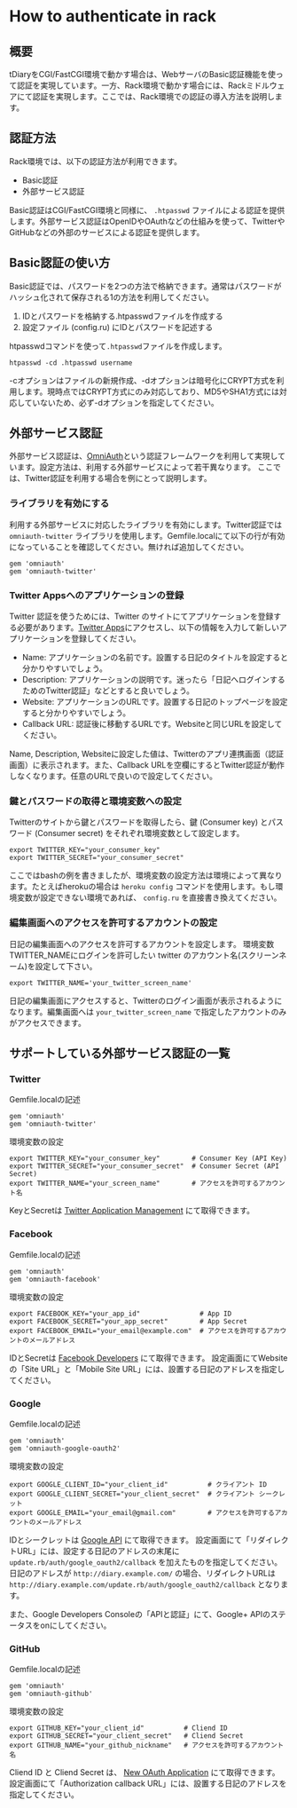 How to authenticate in rack
===========================

概要
----

tDiaryをCGI/FastCGI環境で動かす場合は、WebサーバのBasic認証機能を使って認証を実現しています。一方、Rack環境で動かす場合には、Rackミドルウェアにて認証を実現します。ここでは、Rack環境での認証の導入方法を説明します。

認証方法
----

Rack環境では、以下の認証方法が利用できます。

  - Basic認証
  - 外部サービス認証

Basic認証はCGI/FastCGI環境と同様に、 `.htpasswd` ファイルによる認証を提供します。外部サービス認証はOpenIDやOAuthなどの仕組みを使って、TwitterやGitHubなどの外部のサービスによる認証を提供します。

Basic認証の使い方
----

Basic認証では、パスワードを2つの方法で格納できます。通常はパスワードがハッシュ化されて保存される1の方法を利用してください。

  1. IDとパスワードを格納する.htpasswdファイルを作成する
  2. 設定ファイル (config.ru) にIDとパスワードを記述する

htpasswdコマンドを使って`.htpasswd`ファイルを作成します。

```
htpasswd -cd .htpasswd username
```

-cオプションはファイルの新規作成、-dオプションは暗号化にCRYPT方式を利用します。現時点ではCRYPT方式にのみ対応しており、MD5やSHA1方式には対応していないため、必ず-dオプションを指定してください。

外部サービス認証
----

外部サービス認証は、[OmniAuth](https://github.com/intridea/omniauth)という認証フレームワークを利用して実現しています。設定方法は、利用する外部サービスによって若干異なります。 ここでは、Twitter認証を利用する場合を例にとって説明します。

### ライブラリを有効にする

利用する外部サービスに対応したライブラリを有効にします。Twitter認証では `omniauth-twitter` ライブラリを使用します。Gemfile.localにて以下の行が有効になっていることを確認してください。無ければ追加してください。

```
gem 'omniauth'
gem 'omniauth-twitter'
```

### Twitter Appsへのアプリケーションの登録

Twitter 認証を使うためには、Twitter のサイトにてアプリケーションを登録する必要があります。[Twitter Apps](https://dev.twitter.com/apps/new)にアクセスし、以下の情報を入力して新しいアプリケーションを登録してください。

  - Name: アプリケーションの名前です。設置する日記のタイトルを設定すると分かりやすいでしょう。
  - Description: アプリケーションの説明です。迷ったら「日記へログインするためのTwitter認証」などとすると良いでしょう。
  - Website: アプリケーションのURLです。設置する日記のトップページを設定すると分かりやすいでしょう。
  - Callback URL: 認証後に移動するURLです。Websiteと同じURLを設定してください。

Name, Description, Websiteに設定した値は、Twitterのアプリ連携画面（認証画面）に表示されます。また、Callback URLを空欄にするとTwitter認証が動作しなくなります。任意のURLで良いので設定してください。

### 鍵とパスワードの取得と環境変数への設定

Twitterのサイトから鍵とパスワードを取得したら、鍵 (Consumer key) とパスワード (Consumer secret) をそれぞれ環境変数として設定します。

```
export TWITTER_KEY="your_consumer_key"
export TWITTER_SECRET="your_consumer_secret"
```

ここではbashの例を書きましたが、環境変数の設定方法は環境によって異なります。たとえばherokuの場合は `heroku config` コマンドを使用します。もし環境変数が設定できない環境であれば、 `config.ru` を直接書き換えてください。

### 編集画面へのアクセスを許可するアカウントの設定

日記の編集画面へのアクセスを許可するアカウントを設定します。 環境変数TWITTER_NAMEにログインを許可したい twitter のアカウント名(スクリーンネーム)を設定して下さい。

```
export TWITTER_NAME='your_twitter_screen_name'
```

日記の編集画面にアクセスすると、Twitterのログイン画面が表示されるようになります。編集画面へは `your_twitter_screen_name` で指定したアカウントのみがアクセスできます。

サポートしている外部サービス認証の一覧
----

### Twitter

Gemfile.localの記述

```
gem 'omniauth'
gem 'omniauth-twitter'
```

環境変数の設定

```
export TWITTER_KEY="your_consumer_key"        # Consumer Key (API Key)
export TWITTER_SECRET="your_consumer_secret"  # Consumer Secret (API Secret)
export TWITTER_NAME="your_screen_name"        # アクセスを許可するアカウント名
```

KeyとSecretは [Twitter Application Management](https://apps.twitter.com/) にて取得できます。

### Facebook

Gemfile.localの記述

```
gem 'omniauth'
gem 'omniauth-facebook'
```

環境変数の設定

```
export FACEBOOK_KEY="your_app_id"               # App ID
export FACEBOOK_SECRET="your_app_secret"        # App Secret
export FACEBOOK_EMAIL="your_email@example.com"  # アクセスを許可するアカウントのメールアドレス
```

IDとSecretは [Facebook Developers](https://developers.facebook.com/) にて取得できます。
設定画面にてWebsiteの「Site URL」と「Mobile Site URL」には、設置する日記のアドレスを指定してください。

### Google

Gemfile.localの記述

```
gem 'omniauth'
gem 'omniauth-google-oauth2'
```

環境変数の設定

```
export GOOGLE_CLIENT_ID="your_client_id"          # クライアント ID
export GOOGLE_CLIENT_SECRET="your_client_secret"  # クライアント シークレット	
export GOOGLE_EMAIL="your_email@gmail.com"        # アクセスを許可するアカウントのメールアドレス
```

IDとシークレットは [Google API](https://console.developers.google.com/iam-admin/projects) にて取得できます。
設定画面にて「リダイレクトURL」には、設定する日記のアドレスの末尾に `update.rb/auth/google_oauth2/callback` を加えたものを指定してください。
日記のアドレスが `http://diary.example.com/` の場合、リダイレクトURLは `http://diary.example.com/update.rb/auth/google_oauth2/callback` となります。

また、Google Developers Consoleの「APIと認証」にて、Google+ APIのステータスをonにしてください。

### GitHub

Gemfile.localの記述

```
gem 'omniauth'
gem 'omniauth-github'
```

環境変数の設定

```
export GITHUB_KEY="your_client_id"          # Cliend ID
export GITHUB_SECRET="your_client_secret"   # Cliend Secret
export GITHUB_NAME="your_github_nickname"   # アクセスを許可するアカウント名
```

Cliend ID と Cliend Secret は、 [New OAuth Application](https://github.com/settings/applications/new) にて取得できます。
設定画面にて「Authorization callback URL」には、設置する日記のアドレスを指定してください。

